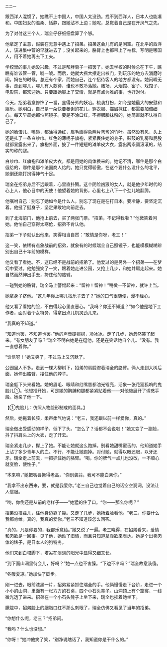     二二一 

   跟西洋人混惯了，她瞧不上中国人，中国人太没劲。找不到西洋人，日本人也能凑和。中国妇女的温柔、恬静，跟她沾不上边；她呢，总觉着自己是在开风气之先。

   为了对付这三个人，瑞全仔仔细细盘算了个够。

   他拿定了主意，假装在无意中遇上了招弟。招弟这会儿有的是闲空。在北平的西洋人，该进集中营的早就进去了；没关起来的，胳臂上也都带上了袖标，写明是哪国人，用不着她再去下工夫。

   学校里的事儿她没兴趣，不过是帮胖菊子一把罢了。她去学校的时候总在下午，瞧瞧有谁该管一管，唬一唬。而后，她就大摇大摆走出校门，到玩乐的地方去消磨时间。妈在的时候，总还有个家，而她自己，连个招待客人的地方都没有。她闲暇无事，走到哪儿，哪儿有人款待，谁也不敢冷落她。赌场、大烟馆、窑子、戏馆子、电影院，都欢迎她。只要跟她攀上了交情，就是有点为难的事，也好对付。

   今天，招弟着意修饰了一番，显得分外的妖冶。梳装打扮，如今是她最大的安慰和娱乐。她明白，自己是一朵快要萎谢的花儿，穿衣服、描眉抹红，都需要加倍细心。每天早晨她都怕照镜子。要是不涂口红，不擦胭脂抹粉的，她简直就不认得自己了。

   她的脸蛋儿、嘴唇，都涂得通红，眉毛画得象两片弯弯的竹叶。虽然没有风，头上还是扎了一条白纱巾。红色的薄呢子旗袍，紧紧裹住她的身子，鼓鼓的乳房和屁股就都显露出来了。旗袍外面，披了一件短短的滩羊皮大衣，露出两条圆滚滚的，结实匀称的腿。

   白纱巾、红旗袍和滩羊皮大衣，都是用她的肉体换来的。她记不清，哪件是那个白俄给的，哪件是那个法国商人给的。她只觉得骄傲，在这个要什么没什么的北平，她倒还能打扮得神气十足。

   瑞全在招弟身后不远跟着，心里直扑腾。这个阴险凶狠的女人，就是他少年时代的心上人，他心目中的天使！他望着她的背影，心里七上八下一个劲儿地翻腾。

   他嘱咐自己：别忘了她如今是什么人，别忘了现在是在打日本。要冷静，要坚定沉着。他挺了挺身子，坚定果敢地向前走去。

   到了北海前门，他抢上前去，买了两张门票。“招弟，不记得我啦？”他微笑着问她。他怕自己穿得太寒伧，招弟不肯认他。

   招弟一下子就认出他来，笑得相当自然：“敢情是你呀，老三！”

   这一笑，依稀有点象战前的招弟，就象有的时候瑞全自己照镜子，也能模模糊糊辨别出自己十年前的模样。

   他又看了看她。不，这已经不是战前的招弟了。他爱过的是另外一个招弟——在梦幻中爱过。他勉强笑了一笑，跟着她走进公园，又抢上几步，和她并肩走起来。她自然而然伸出手去，挎住他的胳臂。

   一碰到她的胳臂，瑞全马上警惕起来：“留神！留神！”稍微一不留神，就许上当。

   她拿身子挤他。“这几年你上哪儿找乐子去了？”她的口气很随便，漫不经心。

   他又看了看她的脸，不由得起心里直恶心。“我吗？你还不知道？”如今他是地下工作者，面对着个女特务，得拿出点儿机灵劲儿来。

   “我真的不知道。”

   “知道也罢，不知道也罢。”他的声音硬梆梆，冷冰冰。走了几步，她忽然笑了起来。“有女朋友了吗？”瑞全不明白她是在逗他，还是在笑话她自个儿。“没有。我一直想着你。”

   “谁信呀！”她又笑了，不过马上又沉默了。

   公园里人不多。走到一棵大柳树下，招弟的肩膀蹭着瑞全的胳臂。俩人走到大树后面，她伸出胳臂，搂住他的脖子。

   瑞全低下头来看她。她的眉毛、眼睛和红嘴唇都油光锃亮，活象一张花狸狐哨的鬼脸儿①。他想推开她，可是她的胸脯和腿都紧紧贴着他——对他施展开了诱惑手段。她亲了他一下。

   【①鬼脸儿：仿照人物脸形制成的面具。】

   然后，她拖着长腔，柔声柔气地说：“老三，我还跟以前一样爱你，真的。”

   瑞全做出受感动的样子，低下了头。“怎么了？话都不会说啦！”她又变了一副脸，抖了抖肩头上的大衣，走了开去。

   瑞全紧走几步，撵上了她。不能让她就这么跑掉。别看她甜嘴蜜舌的，他知道她手上沾了多少青年人的血。不行，不能让她跑掉。对付她，就得以眼还眼，以牙还牙。瑞全走上前去，一把抓住她的胳臂。“喝，你的脾气一点儿也没改，一不顺心就变脸，使性子。”

   “本来嘛，”她把嘴唇撅得老高，“你别装蒜，我可不能白亲你。”

   “我拿不出东西来，要，就是我爱你。”老三自己也觉着自己的话空空洞洞，没法让人信服。

   “哟，你倒还是从前的老样子——”她猛的住了口。“你——那么你呢？”

   招弟没搭茬儿，往他身边靠了靠。又走了几步，她扬着脸看他。“老三，你要什么我都肯给。真的，我真的爱你。”老三不知道该怎么回答。

   “真的，凡是你要的，我都乐意给。”她又说了一遍。老三晓得，在招弟看来，爱情和肉欲是一回事。见了他，她动了旧情，而且只知道拿淫欲来表达。她是个出卖肉体的婊子，是日本人的狗特务。

   他们来到白塔脚下，塔尖在淡淡的阳光中显得又细又长。

   “到下面山洞里待会儿，好吗？”她一点也不害臊。“下边不冷吗？”瑞全故意装傻。

   “冬暖夏凉。”她加快了脚步。

   刚一进去，眼前漆黑一片，招弟紧紧抓住瑞全的手。他俩慢慢走下台阶，走进一个小小的山洞，里面有一张方方的石桌，四个小石头凳子。山洞顶上有个窟窿，一线微光透了进来。招弟在一个小石头凳子上坐下来，瑞全也挨着她坐下。

   朦胧中，招弟脸上的胭脂口红不那么刺眼了，瑞全仿佛又看见了当年的招弟。

   “你想什么呢，老三？”招弟问。

   “我吗？什么也没想。”

   “你呀！”她冲他笑了笑，“别净说瞎话了，我知道你是干什么的。”

